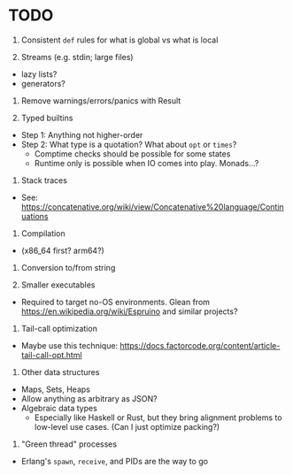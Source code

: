# TODO

1. Consistent `def` rules for what is global vs what is local

1. Streams (e.g. stdin; large files)
  - lazy lists?
  - generators?

1. Remove warnings/errors/panics with Result

1. Typed builtins
  - Step 1: Anything not higher-order
  - Step 2: What type is a quotation? What about `opt` or `times`?
    - Comptime checks should be possible for some states
    - Runtime only is possible when IO comes into play. Monads...?

1. Stack traces
  - See: https://concatenative.org/wiki/view/Concatenative%20language/Continuations

1. Compilation
  - (x86_64 first? arm64?)

1. Conversion to/from string

1. Smaller executables 
  - Required to target no-OS environments. Glean from https://en.wikipedia.org/wiki/Espruino and similar projects?

1. Tail-call optimization
  - Maybe use this technique: https://docs.factorcode.org/content/article-tail-call-opt.html

1. Other data structures
  - Maps, Sets, Heaps
  - Allow anything as arbitrary as JSON?
  - Algebraic data types
    - Especially like Haskell or Rust, but they bring alignment problems to low-level use cases. (Can I just optimize packing?)

1. "Green thread" processes
  - Erlang's `spawn`, `receive`, and PIDs are the way to go
